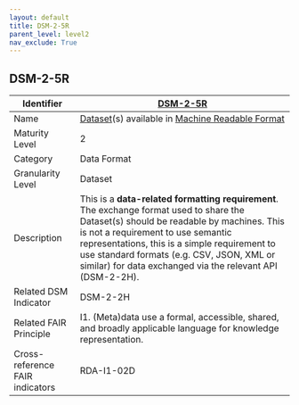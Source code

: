 ```yaml
---
layout: default
title: DSM-2-5R
parent_level: level2
nav_exclude: True
---
```


## DSM-2-5R

| Identifier | [DSM-2-5R](https://github.com/FAIRplus/Data-Maturity/blob/master/docs/_indicators/DSM-2-5R.md) |
| ---------- | ----------|
| Name | [Dataset](https://fairplus.github.io/Data-Maturity/docs/Glossary/#dataset)(s) available in [Machine Readable Format](https://fairplus.github.io/Data-Maturity/docs/Glossary/#machine-readable-format) |
| Maturity Level | 2 |
| Category | Data Format |
| Granularity Level | Dataset |
| Description |  This is a **data-related formatting requirement**. The exchange format used to share the Dataset(s) should be readable by machines. This is not a requirement to use semantic representations, this is a simple requirement to use standard formats (e.g. CSV, JSON, XML or similar) for data exchanged via the relevant API (DSM-2-2H). |
| Related DSM Indicator | DSM-2-2H |
| Related FAIR Principle | I1. (Meta)data use a formal, accessible, shared, and broadly applicable language for knowledge representation. |
| Cross-reference FAIR indicators | RDA-I1-02D |
